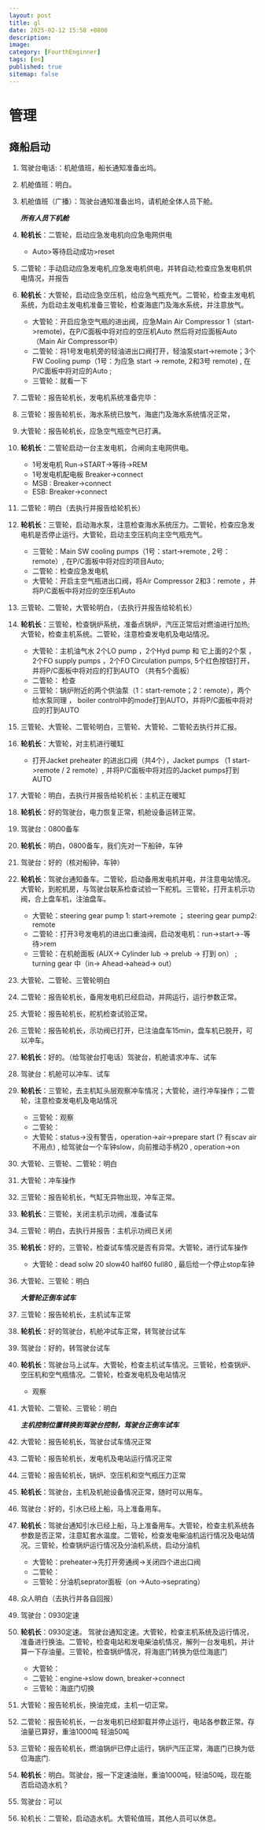 ```yaml
---
layout: post
title: gl
date: 2025-02-12 15:58 +0800
description:
image:
category: [FourthEnginner]
tags: [en]
published: true
sitemap: false
---
```


# 管理
## 瘫船启动

1. 驾驶台电话:：机舱值班，船长通知准备出坞。

2. 机舱值班：明白。

3. 机舱值班（广播）：驾驶台通知准备出坞，请机舱全体人员下舱。

   ***所有人员下机舱***

4. **轮机长**：二管轮，启动应急发电机向应急电网供电

   - Auto>等待启动成功>reset 

5. 二管轮：手动启动应急发电机,应急发电机供电，并转自动;检查应急发电机供电情况，并报告

6. **轮机长**：大管轮，启动应急空压机，给应急气瓶充气。二管轮，检查主发电机系统，为启动主发电机准备三管轮，检查海底门及海水系统，并注意放气。

   - 大管轮：开启应急空气瓶的进出阀，应急Main Air Compressor 1（start->remote)，在P/C面板中将对应的空压机Auto 然后将对应面板Auto（Main Air Compressor中）
   - 二管轮：将1号发电机旁的轻油进出口阀打开，轻油泵start->remote；3个FW Cooling pump（1号：为应急 start -> remote, 2和3号 remote) , 在P/C面板中将对应的Auto ;
   - 三管轮：就看一下

7. 二管轮：报告轮机长，发电机系统准备完毕：

8. 三管轮：报告轮机长，海水系统已放气，海底门及海水系统情况正常，

9. 大管轮：报告轮机长，应急空气瓶空气已打满。

10. **轮机长**：二管轮启动一台主发电机，合闸向主电网供电。

    - 1号发电机 Run->START->等待->REM
    - 1号发电机配电板 Breaker->connect
    - MSB :  Breaker->connect
    - ESB:  Breaker->connect

11. 二管轮：明白（去执行并报告给轮机长）

12. **轮机长**：三管轮，启动海水泵，注意检查海水系统压力。二管轮，检查应急发电机是否停止运行。大管轮，启动主空压机向主空气瓶充气。

    - 三管轮：Main SW cooling pumps（1号：start->remote , 2号：remote）, 在P/C面板中将对应的项目Auto;
    - 二管轮：检查应急发电机
    - 大管轮：开启主空气瓶进出口阀，将Air Compressor 2和3：remote ，并将P/C面板中将对应的空压机Auto

13. 三管轮、二管轮，大管轮明白，（去执行并报告给轮机长）

14. **轮机长**：三管轮，检查锅炉系统，准备点锅炉，汽压正常后对燃油进行加热; 大管轮，检查主机系统。二管轮，注意检查发电机及电站情况。

    - 大管轮：主机油气水 2个LO pump ，2个Hyd pump 和 它上面的2个泵 ， 2个FO supply pumps ，2个FO Circulation pumps, 5个红色按钮打开， 并将P/C面板中将对应的打到AUTO （共有5个面板）
    - 二管轮： 检查 
    - 三管轮：锅炉附近的两个供油泵（1：start-remote；2：remote），两个给水泵同理 ， boiler control中的mode打到AUTO，并将P/C面板中将对应的打到AUTO

15. 三管轮、大管轮、二管轮明白，三管轮、大管轮、二管轮去执行并汇报。

16. **轮机长**：大管轮，对主机进行暖缸

    - 打开Jacket preheater 的进出口阀（共4个），Jacket pumps （1 start->remote / 2 remote）, 并将P/C面板中将对应的Jacket pumps打到AUTO

17. 大管轮：明白，去执行并报告给轮机长：主机正在暖缸

18. **轮机长**：好的驾驶台，电力恢复正常，机舱设备运转正常。

19. 驾驶台：0800备车

20. **轮机长**：明白，0800备车，我们先对一下船钟，车钟

21. 驾驶台：好的（核对船钟，车钟）

22. **轮机长**：驾驶台通知备车。二管轮，启动备用发电机并电，并注意电站情况。大管轮，到舵机房，与驾驶台联系检查试验一下舵机。三管轮，打开主机示功阀，合上盘车机，注油盘车。

    - 大管轮：steering gear pump 1: start->remote ； steering gear pump2: remote
    - 二管轮：打开3号发电机的进出口重油阀，启动发电机：run->start->-等待>rem
    - 三管轮：在机舱面板 (AUX-> Cylinder lub -> prelub -> 打到 on） ; turning gear 中（in-> Ahead->ahead-> out）

23. 大管轮、二管轮、三管轮明白

24. 二管轮：报告轮机长，备用发电机已经启动，并网运行，运行参数正常。

25. 大管轮：报告轮机长，舵机检查试验正常。

26. 三管轮：报告轮机长，示功阀已打开，已注油盘车15min，盘车机已脱开，可以冲车。

27. **轮机长**：好的。（给驾驶台打电话）驾驶台，机舱请求冲车、试车

28. 驾驶台：机舱可以冲车、试车

29. **轮机长**：三管轮，去主机缸头层观察冲车情况；大管轮，进行冲车操作；二管轮，注意检查发电机及电站情况

    - 三管轮：观察
    - 二管轮：
    - 大管轮：status->没有警告，operation->air->prepare start (? 有scav air不用点) , 给驾驶台一个车钟slow，向前推动手柄20 ,  operation->on

30. 大管轮、三管轮、二管轮：明白

31. 大管轮：冲车操作

32. 三管轮：报告轮机长，气缸无异物出现，冲车正常。

33. **轮机长**：三管轮，关闭主机示功阀，准备试车

34. 三管轮：明白，去执行并报告：主机示功阀已关闭

35. **轮机长**：好的，三管轮，检查试车情况是否有异常。大管轮，进行试车操作

    - 大管轮：dead solw 20 slow40  half60 full80 , 最后给一个停止stop车钟 

36. 大管轮、三管轮：明白

    ***大管轮正倒车试车***

37. 三管轮：报告轮机长，主机试车正常

38. **轮机长**：好的驾驶台，机舱冲试车正常，转驾驶台试车

39. 驾驶台：好的，转驾驶台试车

40. **轮机长**：驾驶台马上试车。大管轮，检查主机试车情况。三管轮，检查锅炉、空压机和空气瓶情况。二管轮，检查发电机及电站情况

    - 观察

41. 大管轮、二管轮、三管轮：明白

    ***主机控制位置转换到驾驶台控制，驾驶台正倒车试车***

42. 大管轮：报告轮机长，驾驶台试车情况正常

43. 二管轮：报告轮机长，发电机及电站运行情况正常

44. 三管轮：报告轮机长，锅炉、空压机和空气瓶压力正常

45. **轮机长**：驾驶台，主机及机舱设备情况正常，随时可以用车。

46. 驾驶台：好的，引水已经上船，马上准备用车。

47. **轮机长**：驾驶台通知引水已经上船，马上准备用车。大管轮，检查主机系统各参数是否正常，注意缸套水温度。二管轮，检查发电柴油机运行情况及电站情况。三管轮，检查锅炉运行情况及分油机系统，启动分油机

    - 大管轮：preheater->先打开旁通阀->关闭四个进出口阀
    - 二管轮：
    - 三管轮：分油机seprator面板（on ->Auto->seprating）

48. 众人明白（去执行并各自回报）

49. 驾驶台：0930定速

50. **轮机长**：0930定速。 驾驶台通知定速。大管轮，检查主机系统及运行情况，准备进行换油。二管轮，检查电站和发电柴油机情况，解列一台发电机，并计算一下存油量。三管轮，检查锅炉情况，将海底门转换为低位海底门

    - 大管轮：
    - 二管轮：engine->slow down, breaker->connect
    - 三管轮：海底门切换

51. 大管轮：报告轮机长，换油完成，主机一切正常。

52. 二管轮：报告轮机长，一台发电机已经卸载并停止运行，电站各参数正常。存油量已算好，重油1000吨 轻油50吨

53. 三管轮：报告轮机长，燃油锅炉已停止运行，锅炉汽压正常，海底门已换为低位海底门.

54. **轮机长**：明白。驾驶台，报一下定速油账，重油1000吨，轻油50吨，现在能否启动造水机？

55. 驾驶台：可以

56. 轮机长：二管轮，启动造水机。大管轮值班，其他人员可以休息。